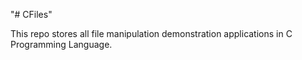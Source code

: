 "# CFiles" 

This repo stores all file manipulation demonstration applications in C Programming Language.
